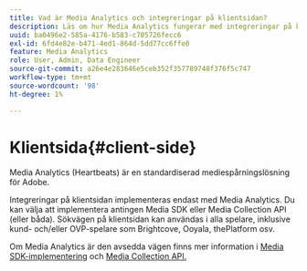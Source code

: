 ```yaml
---
title: Vad är Media Analytics och integreringar på klientsidan?
description: Läs om hur Media Analytics fungerar med integreringar på klientsidan och Media SDK och/eller Media Collection API.
uuid: ba0496e2-585a-4176-b583-c705726fecc6
exl-id: 6fd4e82e-b471-4ed1-864d-5dd77cc6ffe0
feature: Media Analytics
role: User, Admin, Data Engineer
source-git-commit: a26e4e283646e5ceb352f357789748f376f5c747
workflow-type: tm+mt
source-wordcount: '98'
ht-degree: 1%

---
```


# Klientsida{#client-side}

Media Analytics (Heartbeats) är en standardiserad mediespårningslösning för Adobe.

Integreringar på klientsidan implementeras endast med Media Analytics. Du kan välja att implementera antingen Media SDK eller Media Collection API (eller båda). Sökvägen på klientsidan kan användas i alla spelare, inklusive kund- och/eller OVP-spelare som Brightcove, Ooyala, thePlatform osv.

Om Media Analytics är den avsedda vägen finns mer information i [Media SDK-implementering](/help/implementation/media-sdk-overview.md) och [Media Collection API.](/help/implementation/media-collection-api/mc-api-overview.md)
